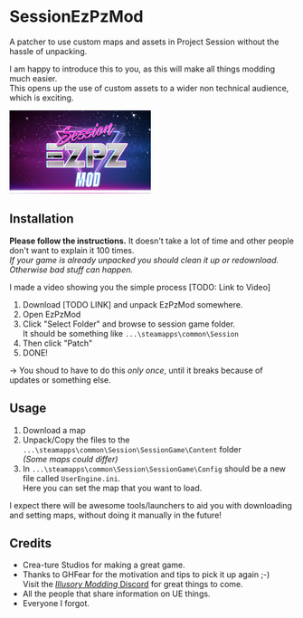 # SessionEzPzMod
A patcher to use custom maps and assets in Project Session without the hassle of unpacking.

I am happy to introduce this to you, as this will make all things modding much easier.  
This opens up the use of custom assets to a wider non technical audience, which is exciting.

![Screenshot](https://github.com/dga711/SessionEzPzMod/raw/master/readme.png)

## Installation
**Please follow the instructions.** It doesn't take a lot of time and other people don't want to explain it 100 times.  
*If your game is already unpacked you should clean it up or redownload. Otherwise bad stuff can happen.*

I made a video showing you the simple process [TODO: Link to Video]

1. Download [TODO LINK] and unpack EzPzMod somewhere.
2. Open EzPzMod
3. Click "Select Folder" and browse to session game folder.  
It should be something like `...\steamapps\common\Session`
4. Then click "Patch"
5. DONE!

-> You shoud to have to do this *only once*, until it breaks because of updates or something else.

## Usage
1. Download a map
2. Unpack/Copy the files to the `...\steamapps\common\Session\SessionGame\Content` folder  
_(Some maps could differ)_  
3. In `...\steamapps\common\Session\SessionGame\Config` should be a new file called `UserEngine.ini`.  
Here you can set the map that you want to load.

I expect there will be awesome tools/launchers to aid you with downloading and setting maps, without doing it manually in the future!


## Credits
* Crea-ture Studios for making a great game.
* Thanks to GHFear for the motivation and tips to pick it up again ;-)  
Visit the [_Illusory Modding_ Discord](https://discord.gg/YT2z5DU) for great things to come.
* All the people that share information on UE things.
* Everyone I forgot.

